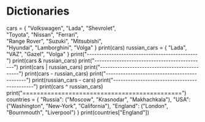 # Dictionaries
cars = {
	"Volkswagen", "Lada", "Shevrolet", \
	"Toyota", "Nissan", "Ferrari", \
	"Range Rover", "Suzuki", "Mitsubishi", \
	"Hyundai", "Lamborghini", "Volga"
}
print(cars)
russian_cars = {
	"Lada", "VAZ", "Gazel", "Volga"
}
print("---------------------------------------------")
print(cars & russian_cars)
print("---------------------------------------------")
print(cars | russian_cars)
print("---------------------------------------------")
print(cars - russian_cars)
print("---------------------------------------------")
print(russian_cars - cars)
print("---------------------------------------------")
print(cars ^ russian_cars)
print("=============================================")
countries = {
	"Russia": ("Moscow", "Krasnodar", "Makhachkala"),
	"USA": ("Washington", "New-York", "California"),
	"England": ("London", "Bournmouth", "Liverpool")
}
print(countries["England"])
